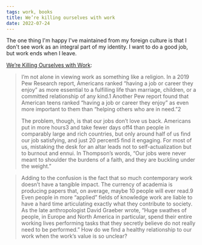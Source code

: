 ```yaml
---
tags: work, books
title: We’re killing ourselves with work
date: 2022-07-24
---
```


The one thing I'm happy I've maintained from my foreign culture is that I don't see work as an integral part of my identity. I want to do a good job, but work ends when I leave.

[We’re Killing Ourselves with Work](https://nautil.us/were-killing-ourselves-with-work-238432/):

> I’m not alone in viewing work as something like a religion. In a 2019 Pew Research report, Americans ranked “having a job or career they enjoy” as more essential to a fulfilling life than marriage, children, or a committed relationship of any kind.1 Another Pew report found that American teens ranked “having a job or career they enjoy” as even more important to them than “helping others who are in need.”2
>
> The problem, though, is that our jobs don’t love us back. Americans put in more hours3 and take fewer days off4 than people in comparably large and rich countries, but only around half of us find our job satisfying, and just 20 percent5 find it engaging. For most of us, mistaking the desk for an altar leads not to self-actualization but to burnout and ennui. In Thompson’s words, “Our jobs were never meant to shoulder the burdens of a faith, and they are buckling under the weight.”

> Adding to the confusion is the fact that so much contemporary work doesn’t have a tangible impact. The currency of academia is producing papers that, on average, maybe 10 people will ever read.9 Even people in more “applied” fields of knowledge work are liable to have a hard time articulating exactly what they contribute to society. As the late anthropologist David Graeber wrote, “Huge swathes of people, in Europe and North America in particular, spend their entire working lives performing tasks that they secretly believe do not really need to be performed.” How do we find a healthy relationship to our work when the work’s value is so unclear?

